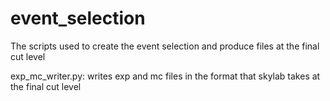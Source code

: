 # event_selection

The scripts used to create the event selection and produce files at the final cut level

exp_mc_writer.py:  writes exp and mc files in the format that skylab takes at the final cut level
